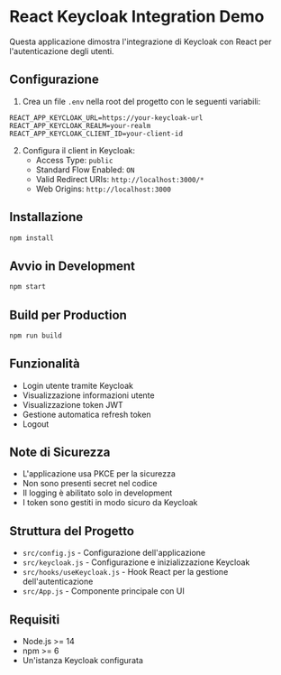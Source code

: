 # React Keycloak Integration Demo

Questa applicazione dimostra l'integrazione di Keycloak con React per l'autenticazione degli utenti.

## Configurazione

1. Crea un file `.env` nella root del progetto con le seguenti variabili:

```
REACT_APP_KEYCLOAK_URL=https://your-keycloak-url
REACT_APP_KEYCLOAK_REALM=your-realm
REACT_APP_KEYCLOAK_CLIENT_ID=your-client-id
```

2. Configura il client in Keycloak:
   - Access Type: `public`
   - Standard Flow Enabled: `ON`
   - Valid Redirect URIs: `http://localhost:3000/*`
   - Web Origins: `http://localhost:3000`

## Installazione

```bash
npm install
```

## Avvio in Development

```bash
npm start
```

## Build per Production

```bash
npm run build
```

## Funzionalità

- Login utente tramite Keycloak
- Visualizzazione informazioni utente
- Visualizzazione token JWT
- Gestione automatica refresh token
- Logout

## Note di Sicurezza

- L'applicazione usa PKCE per la sicurezza
- Non sono presenti secret nel codice
- Il logging è abilitato solo in development
- I token sono gestiti in modo sicuro da Keycloak

## Struttura del Progetto

- `src/config.js` - Configurazione dell'applicazione
- `src/keycloak.js` - Configurazione e inizializzazione Keycloak
- `src/hooks/useKeycloak.js` - Hook React per la gestione dell'autenticazione
- `src/App.js` - Componente principale con UI

## Requisiti

- Node.js >= 14
- npm >= 6
- Un'istanza Keycloak configurata
